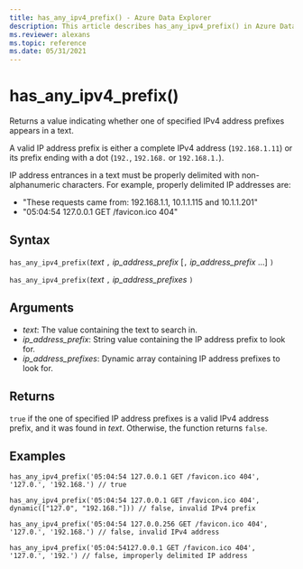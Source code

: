 ```yaml
---
title: has_any_ipv4_prefix() - Azure Data Explorer
description: This article describes has_any_ipv4_prefix() in Azure Data Explorer.
ms.reviewer: alexans
ms.topic: reference
ms.date: 05/31/2021
---
```

# has_any_ipv4_prefix()

Returns a value indicating whether one of specified IPv4 address prefixes appears in a text.

A valid IP address prefix is either a complete IPv4 address (`192.168.1.11`) or its prefix ending with a dot (`192.`, `192.168.` or `192.168.1.`).

IP address entrances in a text must be properly delimited with non-alphanumeric characters. For example, properly delimited IP addresses are:

 * "These requests came from: 192.168.1.1, 10.1.1.115 and 10.1.1.201"
 * "05:04:54 127.0.0.1 GET /favicon.ico 404"

## Syntax

`has_any_ipv4_prefix(`*text* `,` *ip_address_prefix* [`,` *ip_address_prefix* ...] `)`     

`has_any_ipv4_prefix(`*text* `,` *ip_address_prefixes* `)`

## Arguments

* *text*: The value containing the text to search in.
* *ip_address_prefix*: String value containing the IP address prefix to look for.
* *ip_address_prefixes*: Dynamic array containing IP address prefixes to look for.

## Returns

`true` if the one of specified IP address prefixes is a valid IPv4 address prefix, and it was found in *text*. Otherwise, the function returns `false`.

## Examples

```kusto
has_any_ipv4_prefix('05:04:54 127.0.0.1 GET /favicon.ico 404', '127.0.', '192.168.') // true

has_any_ipv4_prefix('05:04:54 127.0.0.1 GET /favicon.ico 404', dynamic(["127.0", "192.168."])) // false, invalid IPv4 prefix

has_any_ipv4_prefix('05:04:54 127.0.0.256 GET /favicon.ico 404', '127.0.', '192.168.') // false, invalid IPv4 address

has_any_ipv4_prefix('05:04:54127.0.0.1 GET /favicon.ico 404', '127.0.', '192.') // false, improperly delimited IP address
```
